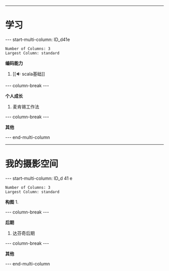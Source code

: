 

---
# 学习
--- start-multi-column: ID_d41e
```column-settings
Number of Columns: 3
Largest Column: standard
```

**编码能力**
1. [[🔉 scala基础]]

--- column-break ---

**个人成长**
1. 麦肯锡工作法

--- column-break ---

**其他**

--- end-multi-column



---
# 我的摄影空间
--- start-multi-column: ID_d 41 e
```column-settings
Number of Columns: 3
Largest Column: standard
```

**构图**
1. 

--- column-break ---

**后期**
1. 达芬奇后期

--- column-break ---

**其他**

--- end-multi-column

